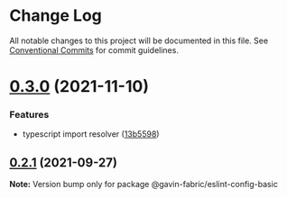# Change Log

All notable changes to this project will be documented in this file.
See [Conventional Commits](https://conventionalcommits.org) for commit guidelines.

# [0.3.0](https://github.com/G-G-boy/fabric/compare/@gavin-fabric/eslint-config-basic@0.2.1...@gavin-fabric/eslint-config-basic@0.3.0) (2021-11-10)


### Features

* typescript import resolver ([13b5598](https://github.com/G-G-boy/fabric/commit/13b5598e3bba01e3d02a5519b113cb10fa71dec8))





## [0.2.1](https://github.com/G-G-boy/fabric/compare/@gavin-fabric/eslint-config-basic@0.2.0...@gavin-fabric/eslint-config-basic@0.2.1) (2021-09-27)

**Note:** Version bump only for package @gavin-fabric/eslint-config-basic
